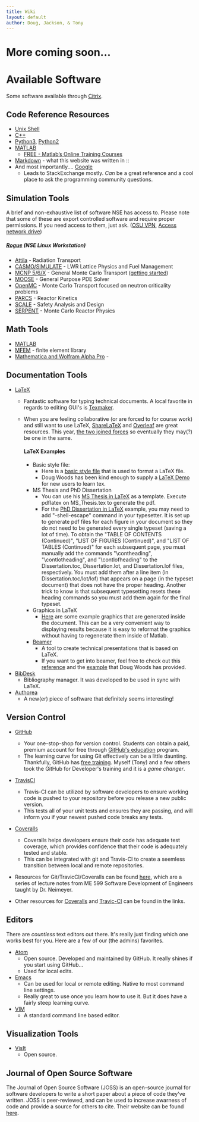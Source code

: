 ```yaml
---
title: Wiki
layout: default
author: Doug, Jackson, & Tony
---
```

More coming soon...
================================

# Available Software
Some software available through [Citrix](http://it.engineering.oregonstate.edu/citrix).

## Code Reference Resources
* [Unix Shell](http://swcarpentry.github.io/shell-novice/)
* [C++](http://www.learncpp.com/)
* [Python3](https://docs.python.org/3/), [Python2](https://docs.python.org/2/)
* [MATLAB](http://www.mathworks.com/help/matlab/)
  - [FREE - Matlab’s Online Training Courses](https://matlabacademy.mathworks.com/)
* [Markdown](https://github.com/adam-p/markdown-here/wiki/Markdown-Cheatsheet) - what this website was written in ::
* And most importantly.... [Google](https://www.google.com/)
  -  Leads to StackExchange mostly. *Can* be a great reference and a cool place to ask the programming community questions.

## Simulation Tools
A brief and non-exhaustive list of software NSE has access to. Please note that some of these are export controlled software and require proper permissions. If you need access to them, just ask. ([OSU VPN](http://oregonstate.edu/helpdocs/network-and-phone/virtual-private-network-vpn), [Access network drive](https://it.engineering.oregonstate.edu/accessing-engineering-file-space-using-windows-file-sharing))

##### [Rogue](https://it.engineering.oregonstate.edu/nuclear-science-and-engineering-computing-support) (NSE Linux Workstation)
* [Attila](https://www.varian.com/x-ray-imaging-components/products/security-industrial-imaging/attila-software-suite) - Radiation Transport
* [CASMO/SIMULATE](http://www.studsvik.com/sv/Verksamhetsomraden/Bransle--och-materialteknik/Programvara-for-bransleoptimering/In-Core-Fuel-Management/CASMO5/) - LWR Lattice Physics and Fuel Management
* [MCNP 5/6/X](https://mcnp.lanl.gov/) - General Monte Carlo Transport ([getting started](https://it.engineering.oregonstate.edu/nuclear-science-and-engineering-computing-support))
* [MOOSE](http://mooseframework.com/) - General Purpose PDE Solver
* [OpenMC](https://mit-crpg.github.io/openmc/)  - Monte Carlo Transport focused on neutron criticality problems
* [PARCS](http://www.nrc.gov/about-nrc/regulatory/research/safetycodes.html) - Reactor Kinetics
* [SCALE](http://scale.ornl.gov/) - Safety Analysis and Design
* [SERPENT](http://montecarlo.vtt.fi/) - Monte Carlo Reactor Physics

## Math Tools
* [MATLAB](http://it.engineering.oregonstate.edu/site-license-matlab)
* [MFEM](mfem.org) - finite element library
* [Mathematica and Wolfram Alpha Pro](http://is.oregonstate.edu/service/software/mathematica) -

## Documentation Tools
* [LaTeX](https://www.latex-project.org/)
  - Fantastic software for typing technical documents. A local favorite in regards to editing GUI's is [Texmaker](http://www.xm1math.net/texmaker/).
  - When you are feeling collaborative (or are forced to for course work) and still want to use LaTeX, [ShareLaTeX](https://www.sharelatex.com) and [Overleaf](https://www.overleaf.com/) are great resources. This year, [the two joined forces](https://www.sharelatex.com/blog/2017/07/20/sharelatex-joins-overleaf.html) so eventually they may(?) be one in the same.

    #### LaTeX Examples
    * Basic style file:
      - Here is a [basic style file](./LaTeX_docs/standard.sty) that is used to format a LaTeX file.
      - Doug Woods has been kind enough to supply a [LaTeX Demo](./LaTeX_docs/LatexDemo.zip) for new users to learn tex.
    * MS Thesis and PhD Dissertation
      - You can use his [MS Thesis in LaTeX](./LaTeX_docs/DougsMSThesis.zip) as a template. Execute pdflatex on MS_Thesis.tex to generate the pdf.
      - For the [PhD Dissertation in LaTeX](./LaTeX_docs/Woods2018Dissertation.zip) example, you may need to add "-shell-escape" command in your typesetter. It is set up to generate pdf files for each figure in your document so they do not need to be generated every single typeset (saving a lot of time). To obtain the "TABLE OF CONTENTS (Continued)", "LIST OF FIGURES (Continued)", and "LIST OF TABLES (Continued)" for each subsequent page, you must manually add the commands "\contheading", "\contlotheading", and "\contlofheading" to the Dissertation.toc, Dissertation.lot, and Dissertation.lof files, respectively. You must add them after a line item (in Dissertation.toc/lot/lof) that appears on a page (in the typeset document) that does not have the proper heading. Another trick to know is that subsequent typesetting resets these heading commands so you must add them again for the final typeset.
    * Graphics in LaTeX
      - [Here](./LaTeX_docs/TeXGraphics.zip) are some example graphics that are generated inside the document. This can be a very convenient way to displaying results because it is easy to reformat the graphics without having to regenerate them inside of Matlab.
    * [Beamer](https://www.ctan.org/pkg/beamer?lang=en)
      - A tool to create technical presentations that is based on LaTeX.
      - If you want to get into beamer, feel free to check out this [reference](./references/beameruserguide.pdf) and the [example](./LaTeX_docs/DougsDefense.zip) that Doug Woods has provided.
* [BibDesk](http://bibdesk.sourceforge.net)
  - Bibliography manager. It was developed to be used in sync with LaTeX.
* [Authorea](http://www.authorea.com)
  - A new(er) piece of software that definitely seems interesting!

## Version Control
* [GitHub](http://www.github.com)
  - Your one-stop-shop for version control. Students can obtain a paid, premium account for free through [GitHub's education](https://education.github.com/) program.  
  - The learning curve for using Git effectively can be a little daunting. Thankfully, GitHub has [free training](https://services.github.com/training/). Myself (Tony) and a few others took the GitHub for Developer's training and it is a *game changer*.
* [TravisCI](https://travis-ci.org/)
  - Travis-CI can be utilized by software developers to ensure working code is pushed to your repository before you release a new public version.
  - This tests all of your unit tests and ensures they are passing, and will inform you if your newest pushed code breaks any tests.
* [Coveralls](https://coveralls.io/)
  - Coveralls helps developers ensure their code has adequate test coverage, which provides confidence that their code is adequately tested and stable.
  - This can be integrated with git and Travis-CI to create a seemless transition between local and remote repositories.

* Resources for Git/TravicCI/Coveralls can be found [here](https://softwaredevengresearch.github.io/syllabus/#course-overview), which are a series of lecture notes from ME 599 Software Development of Engineers taught by Dr. Neimeyer.
* Other resources for [Coveralls](https://docs.travis-ci.com/user/coveralls/) and [Travic-CI](https://docs.travis-ci.com/user/tutorial/) can be found in the links.

## Editors
There are *countless* text editors out there. It's really just finding which one works best for you. Here are a few of our (the admins) favorites.
* [Atom](https://atom.io/)
  - Open source. Developed and maintained by GitHub. It really shines if you start using GitHub...
  - Used for local edits.
* [Emacs](https://www.gnu.org/software/emacs/)
  - Can be used for local or remote editing. Native to most command line settings.
  - Really great to use once you learn how to use it. But it does have a fairly steep learning curve.
* [VIM](http://www.vim.org/)
  - A standard command line based editor.

## Visualization Tools
* [VisIt](https://wci.llnl.gov/simulation/computer-codes/visit/)
  - Open source.

## Journal of Open Source Software
The Journal of Open Source Software (JOSS) is an open-source journal for software developers to write a short paper about a piece of code they've written.
JOSS is peer-reviewed, and can be used to increase awarness of code and provide a source for others to cite.
Their website can be found [here](https://joss.theoj.org/).
